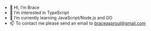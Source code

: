 - 👋 Hi, I’m Brace
- 👀 I’m interested in TypeScript
- 🌱 I’m currently learning JavaScript/Node.js and GO
- 📫 To contact me please send an email to braceasproul@gmail.com
